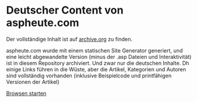 # Deutscher Content von aspheute.com

Der vollständige Inhalt ist auf [archive.org](https://web.archive.org/web/20241229030321/http://www.aspheute.com/) zu finden.

aspheute.com wurde mit einem statischen Site Generator generiert, und eine leicht abgewandelte Version (minus der .asp Dateien und Interaktivität)
ist in diesem Repository archiviert. Und zwar nur die deutschen Inhalte. Dh einige Links führen in die Wüste, aber die Artikel, Kategorien und Autoren
sind vollständig vorhanden (inklusive Beispielcode und printfähigen Versionen der Artikel)


[Browsen starten](https://raw.githack.com/christophwille/aspheute-german-content/main/autoren/UnsereAutoren.htm)

